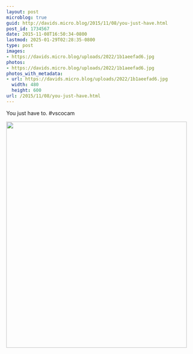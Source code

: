 ```yaml
---
layout: post
microblog: true
guid: http://davids.micro.blog/2015/11/08/you-just-have.html
post_id: 1734567
date: 2015-11-08T16:50:34-0800
lastmod: 2025-01-29T02:28:35-0800
type: post
images:
- https://davids.micro.blog/uploads/2022/1b1aeefad6.jpg
photos:
- https://davids.micro.blog/uploads/2022/1b1aeefad6.jpg
photos_with_metadata:
- url: https://davids.micro.blog/uploads/2022/1b1aeefad6.jpg
  width: 480
  height: 600
url: /2015/11/08/you-just-have.html
---
```

You just have to. #vscocam

<img src="/uploads/2022/1b1aeefad6.jpg" width="480" height="600" alt="">
